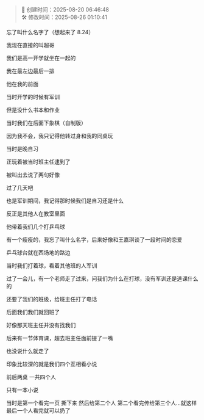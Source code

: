 <!-- timestamp inserted -->
> 📄 创建时间：2025-08-20 06:46:48  
> 🛠️ 修改时间：2025-08-26 01:10:41

忘了叫什么名字了（想起来了 8.24）

我现在直接的叫超哥

我们是高一开学就坐在一起的

我在最左边最后一排

他在我的前面

当时开学的时候有军训

但是没什么书本和作业

当时我们在后面下象棋（自制版）

因为我不会，我只记得他转过身和我的同桌玩

当时是晚自习

正玩着被当时班主任逮到了

被叫出去说了两句好像

过了几天吧

也是军训期间，我记得那时候我们是自习还是什么

反正是其他人在教室里面

他带着我们几个打乒乓球

有一个瘦瘦的，我忘了叫什么名字，后来好像和王嘉琪谈了一段时间的恋爱

乒乓球台就在西场地的路边

当时我们打着球，看着其他班的人军训

过了一会儿，有一个老师走了过来，问我们为什么在打球，没有军训还是逃课什么的

还要了我们的班级，给班主任打了电话

后面我们我们就回班了

好像那天班主任并没有找我们

后来有一节体育课，超去班主任面前提了一嘴

也没说什么就走了

印象比较深的就是我们四个互相看小说

前后两桌 一共四个人

只有一本小说

当时是第一个看完一页 撕下来 然后给第二个人 第二个看完传给第三个人...就这样 最后一个人看完就可以扔了

